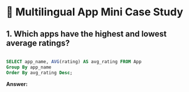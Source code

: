# 🎯 Multilingual App Mini Case Study

## 1. Which apps have the highest and lowest average ratings?
````sql

SELECT app_name, AVG(rating) AS avg_rating FROM App
Group By app_name
Order By avg_rating Desc;
````
**Answer:**

